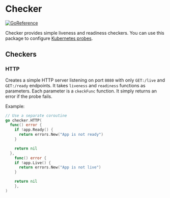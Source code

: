 # Checker

[![GoReference](https://pkg.go.dev/badge/github.com/remyduthu/checker.svg)](https://pkg.go.dev/github.com/remyduthu/checker)

Checker provides simple liveness and readiness checkers. You can use this
package to configure [Kubernetes
probes](https://kubernetes.io/docs/tasks/configure-pod-container/configure-liveness-readiness-startup-probes/).

## Checkers

### HTTP

Creates a simple HTTP server listening on port `8080` with only `GET:/live` and
`GET:/ready` endpoints. It takes `liveness` and `readiness` functions as
parameters. Each parameter is a `ckeckFunc` function. It simply returns an error
if the probe fails.

Example:

```go
// Use a separate coroutine
go checker.HTTP(
  func() error {
    if !app.Ready() {
      return errors.New("App is not ready")
    }

    return nil
  },
	func() error {
    if !app.Live() {
      return errors.New("App is not live")
    }

    return nil
	},
)
```
